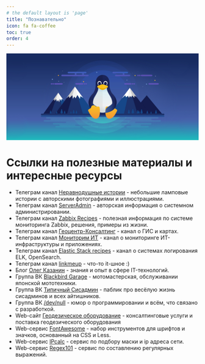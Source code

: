 ```yaml
---
# the default layout is 'page'
title: "Познавательно"
icon: fa fa-coffee
toc: true
order: 4
---
```


![](/commons/tux30-h.jpg)

# Ссылки на полезные материалы и интересные ресурсы

- Телеграм канал [<i class="fa-brands fa-telegram"></i> Неравнодушные истории](https://t.me/liseniw_tv) - небольшие ламповые истории с авторскими фотографиями и иллюстрациями.
- Телеграм канал [<i class="fa-brands fa-telegram"></i> ServerAdmin](https://t.me/srv_admin) - авторская информация о системном администрировании.
- Телеграм канал [<i class="fa-brands fa-telegram"></i> Zabbix Recipes](https://t.me/zabbix_ru) - полезная информация по системе мониторинга Zabbix, решения, примеры из жизни.
- Телеграм канал [<i class="fa-brands fa-telegram"></i> Геоцентр-Консалтинг](https://t.me/geocentre_consulting) - канал о ГИС и картах.
- Телеграм канал [<i class="fa-brands fa-telegram"></i> Мониторим ИТ](https://t.me/monitorim_it) - канал о мониторинге ИТ-инфраструктуры и приложениях.
- Телеграм канал [<i class="fa-brands fa-telegram"></i> Elastic Stack recipes](https://t.me/elasticstack_ru) - канал о системах логирования ELK, OpenSearch.
- Телеграм канал [<i class="fa-brands fa-telegram"></i> linkmeup](https://t.me/linkmeup_podcast) - что-то it-шное :)
- Блог [<i class="fa-solid fa-cloud"></i> Олег Казанин](https://blog.oakazanin.ru/) - знания и опыт в сфере IT-технологий.
- Группа ВК [<i class="fa-brands fa-vk"></i> Blackbird Garage](https://vk.com/blackbird_garage) - мотомастерская, обслуживании японской мототехники.
- Группа ВК [<i class="fa-brands fa-vk"></i> Типичный Сисадмин](https://vk.com/sysodmins) - паблик про весёлую жизнь сисадминов и всех айтишников.
- Группа ВК [<i class="fa-brands fa-vk"></i> /dev/null](https://vk.com/tnull) - юмор о программировании и всём, что связано с разработкой.
- Web-сайт [<i class="fa-solid fa-cart-shopping"></i> Геодезическое оборудование](https://alfa-consulting.ru/) - консалтинговые услуги и поставка геодезического оборудования
- Web-сервис [<i class="fa-solid fa-wrench"></i> FontAwesome](https://fontawesome.com/search) - набор инструментов для шрифтов и значков, основанный на CSS и Less.
- Web-сервис [<i class="fa-solid fa-wrench"></i> IPcalc](https://jodies.de/ipcalc) - сервис по подбору маски и ip адреса сети.
- Web-сервис [<i class="fa-solid fa-wrench"></i> Regex101](https://regex101.com/) - сервис по составлению регулярных выражений.
